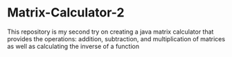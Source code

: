 # Matrix-Calculator-2
This repository is my second try on creating a java matrix calculator that provides the operations: addition, subtraction, and multiplication of matrices as well as calculating the inverse of a function
